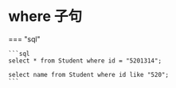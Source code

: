 # where 子句

=== "sql"

    ```sql
    select * from Student where id = "5201314";

    select name from Student where id like "520";
    ```
